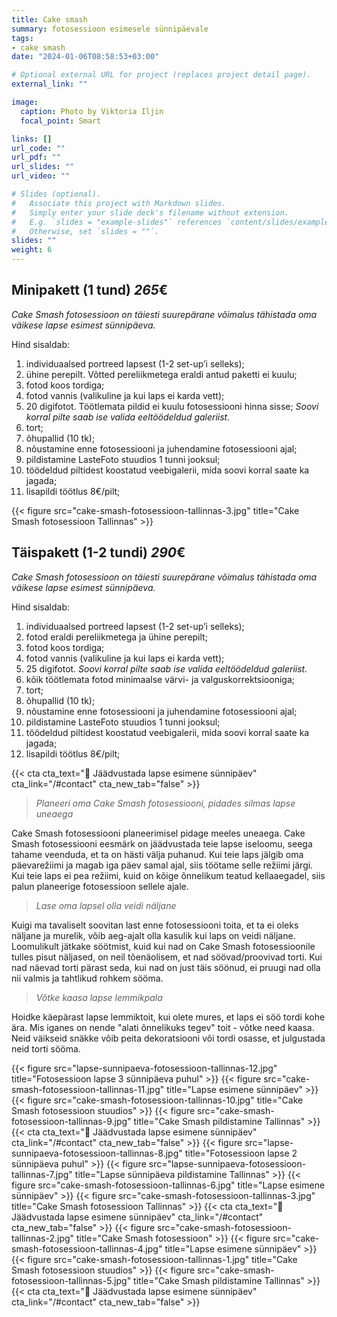 ```yaml
---
title: Cake smash
summary: fotosessioon esimesele sünnipäevale
tags:
- cake smash
date: "2024-01-06T08:58:53+03:00"

# Optional external URL for project (replaces project detail page).
external_link: ""

image:
  caption: Photo by Viktoria Iljin
  focal_point: Smart

links: []
url_code: ""
url_pdf: ""
url_slides: ""
url_video: ""

# Slides (optional).
#   Associate this project with Markdown slides.
#   Simply enter your slide deck's filename without extension.
#   E.g. `slides = "example-slides"` references `content/slides/example-slides.md`.
#   Otherwise, set `slides = ""`.
slides: ""
weight: 6
---
```

## Minipakett (1 tund) *265*€ 
_Cake Smash fotosessioon on täiesti suurepärane võimalus tähistada oma väikese lapse esimest sünnipäeva._

Hind sisaldab:
1. individuaalsed portreed lapsest (1-2 set-up’i selleks);
2. ühine perepilt. Võtted pereliikmetega eraldi antud paketti ei kuulu;
3. fotod koos tordiga;
4. fotod vannis (valikuline ja kui laps ei karda vett);
5. 20 digifotot. Töötlemata pildid ei kuulu fotosessiooni hinna sisse;
_Soovi korral pilte saab ise valida eeltöödeldud galeriist._
6. tort;
7. õhupallid (10 tk);
8. nõustamine enne fotosessiooni ja juhendamine fotosessiooni ajal;
9. pildistamine LasteFoto stuudios 1 tunni jooksul;
10. töödeldud piltidest koostatud veebigalerii, mida soovi korral saate ka jagada;
11. lisapildi töötlus 8€/pilt;

{{< figure src="cake-smash-fotosessioon-tallinnas-3.jpg" title="Cake Smash fotosessioon Tallinnas" >}}

## Täispakett (1-2 tundi) *290*€ 
_Cake Smash fotosessioon on täiesti suurepärane võimalus tähistada oma väikese lapse esimest sünnipäeva._

Hind sisaldab:
1. individuaalsed portreed lapsest (1-2 set-up’i selleks);
2. fotod eraldi pereliikmetega ja ühine perepilt;
3. fotod koos tordiga;
4. fotod vannis (valikuline ja kui laps ei karda vett);
5. 25 digifotot. _Soovi korral pilte saab ise valida eeltöödeldud galeriist._
6. kõik töötlemata fotod minimaalse värvi- ja valguskorrektsiooniga;
7. tort;
8. õhupallid (10 tk);
9. nõustamine enne fotosessiooni ja juhendamine fotosessiooni ajal;
10. pildistamine LasteFoto stuudios 1 tunni jooksul;
11. töödeldud piltidest koostatud veebigalerii, mida soovi korral saate ka jagada;
12. lisapildi töötlus 8€/pilt;

{{< cta cta_text="💛 Jäädvustada lapse esimene sünnipäev" cta_link="/#contact" cta_new_tab="false" >}}

> _Planeeri oma Cake Smash fotosessiooni, pidades silmas lapse uneaega_

Cake Smash fotosessiooni planeerimisel pidage meeles uneaega. Cake Smash fotosessiooni eesmärk on jäädvustada teie lapse iseloomu, seega tahame veenduda, et ta on hästi välja puhanud. Kui teie laps jälgib oma päevarežiimi ja magab iga päev samal ajal, siis töötame selle režiimi järgi. Kui teie laps ei pea režiimi, kuid on kõige õnnelikum teatud kellaaegadel, siis palun planeerige fotosessioon sellele ajale.

> _Lase oma lapsel olla veidi näljane_

Kuigi ma tavaliselt soovitan last enne fotosessiooni toita, et ta ei oleks näljane ja murelik, võib aeg-ajalt olla kasulik kui laps on veidi näljane. Loomulikult jätkake söötmist, kuid kui nad on Cake Smash fotosessioonile tulles pisut näljased, on neil tõenäolisem, et nad söövad/proovivad torti. Kui nad näevad torti pärast seda, kui nad on just täis söönud, ei pruugi nad olla nii valmis ja tahtlikud rohkem sööma.

> _Võtke kaasa lapse lemmikpala_

Hoidke käepärast lapse lemmiktoit, kui olete mures, et laps ei söö tordi kohe ära. Mis iganes on nende "alati õnnelikuks tegev" toit - võtke need kaasa. Neid väikseid snäkke võib peita dekoratsiooni või tordi osasse, et julgustada neid torti sööma.

{{< figure src="lapse-sunnipaeva-fotosessioon-tallinnas-12.jpg" title="Fotosessioon lapse 3 sünnipäeva puhul" >}}
{{< figure src="cake-smash-fotosessioon-tallinnas-11.jpg" title="Lapse esimene sünnipäev" >}}
{{< figure src="cake-smash-fotosessioon-tallinnas-10.jpg" title="Cake Smash fotosessioon stuudios" >}}
{{< figure src="cake-smash-fotosessioon-tallinnas-9.jpg" title="Cake Smash pildistamine Tallinnas" >}}
{{< cta cta_text="💛 Jäädvustada lapse esimene sünnipäev" cta_link="/#contact" cta_new_tab="false" >}}
{{< figure src="lapse-sunnipaeva-fotosessioon-tallinnas-8.jpg" title="Fotosessioon lapse 2 sünnipäeva puhul" >}}
{{< figure src="lapse-sunnipaeva-fotosessioon-tallinnas-7.jpg" title="Lapse sünnipäeva pildistamine Tallinnas" >}}
{{< figure src="cake-smash-fotosessioon-tallinnas-6.jpg" title="Lapse esimene sünnipäev" >}}
{{< figure src="cake-smash-fotosessioon-tallinnas-3.jpg" title="Cake Smash fotosessioon Tallinnas" >}}
{{< cta cta_text="💛 Jäädvustada lapse esimene sünnipäev" cta_link="/#contact" cta_new_tab="false" >}}
{{< figure src="cake-smash-fotosessioon-tallinnas-2.jpg" title="Cake Smash fotosessioon" >}}
{{< figure src="cake-smash-fotosessioon-tallinnas-4.jpg" title="Lapse esimene sünnipäev" >}}
{{< figure src="cake-smash-fotosessioon-tallinnas-1.jpg" title="Cake Smash fotosessioon stuudios" >}}
{{< figure src="cake-smash-fotosessioon-tallinnas-5.jpg" title="Cake Smash pildistamine Tallinnas" >}}
{{< cta cta_text="💛 Jäädvustada lapse esimene sünnipäev" cta_link="/#contact" cta_new_tab="false" >}}